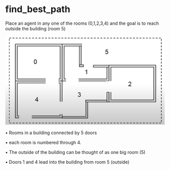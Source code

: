 # find_best_path

Place an agent in any one of the rooms (0,1,2,3,4) and the goal is to reach outside the building (room 5)

![alt text](https://github.com/magk04/find_best_path/blob/main/1.jpg)

• Rooms in a building connected by 5 doors

• each room is numbered through 4.

• The outside of the building can be thought of as one big room (5)

• Doors 1 and 4 lead into the building from room 5 (outside)
